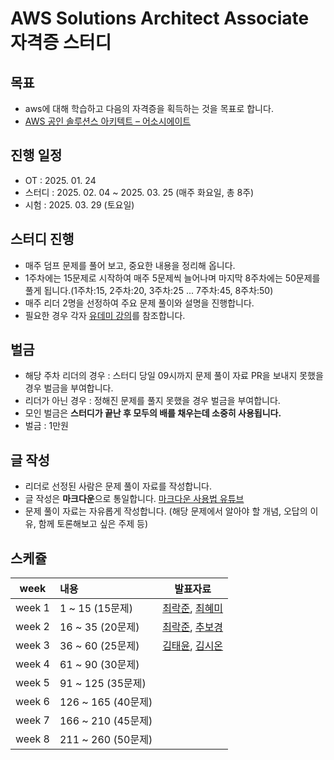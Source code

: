 # AWS Solutions Architect Associate 자격증 스터디

## 목표
- aws에 대해 학습하고 다음의 자격증을 획득하는 것을 목표로 합니다.
- [AWS 공인 솔루션스 아키텍트 – 어소시에이트](https://aws.amazon.com/ko/certification/certified-solutions-architect-associate/)


## 진행 일정
- OT : 2025. 01. 24
- 스터디 : 2025. 02. 04 ~ 2025. 03. 25 (매주 화요일, 총 8주)
- 시험 : 2025. 03. 29 (토요일)

## 스터디 진행
- 매주 덤프 문제를 풀어 보고, 중요한 내용을 정리해 옵니다.
- 1주차에는 15문제로 시작하여 매주 5문제씩 늘어나며 마지막 8주차에는 50문제를 풀게 됩니다.(1주차:15, 2주차:20, 3주차:25 ... 7주차:45, 8주차:50)
- 매주 리더 2명을 선정하여 주요 문제 풀이와 설명을 진행합니다.
- 필요한 경우 각자 [유데미 강의](https://www.udemy.com/course/best-aws-certified-solutions-architect-associate/?couponCode=KRLETSLEARNNOW)를 참조합니다.

## 벌금
- 해당 주차 리더의 경우 : 스터디 당일 09시까지 문제 풀이 자료 PR을 보내지 못했을 경우 벌금을 부여합니다.
- 리더가 아닌 경우 : 정해진 문제를 풀지 못했을 경우 벌금을 부여합니다.
- 모인 벌금은 **스터디가 끝난 후 모두의 배를 채우는데 소중히 사용됩니다.**
- 벌금 : 1만원


## 글 작성
- 리더로 선정된 사람은 문제 풀이 자료를 작성합니다.
- 글 작성은 **마크다운**으로 통일합니다. [마크다운 사용법 유튜브](https://youtu.be/kMEb_BzyUqk?si=SrwWKo3ENA9V8DSn)
- 문제 풀이 자료는 자유롭게 작성합니다. (해당 문제에서 알아야 할 개념, 오답의 이유, 함께 토론해보고 싶은 주제 등)



## 스케쥴
|week| 내용               | 발표자료
:---: |:-----------------| :---:
week 1 | 1 ~ 15 (15문제)    | [최락준](https://github.com/rockjoon/aws-saa-c03-study/blob/main/week1/1~15(rockjoon).md), [최혜미](https://github.com/rockjoon/aws-saa-c03-study/blob/main/week1/1~15(hym).md) 
week 2 | 16 ~ 35 (20문제)   | [최락준](https://github.com/rockjoon/aws-saa-c03-study/blob/main/week2/16~25(rockjoon).md), [추보경](https://github.com/rockjoon/aws-saa-c03-study/blob/main/week2/26~35(bkchoo).md)
week 3 | 36 ~ 60 (25문제)   | [김태윤](https://github.com/rockjoon/aws-saa-c03-study/blob/main/week3/36~50(taeyoon).md), [김시온](https://github.com/rockjoon/aws-saa-c03-study/blob/main/week3/51~60(sion).md)
week 4 | 61 ~ 90 (30문제)   | []()
week 5 | 91 ~ 125 (35문제)  | []()
week 6 | 126 ~ 165 (40문제) | []()
week 7 | 166 ~ 210 (45문제) | []()
week 8 | 211 ~ 260 (50문제) | []()
